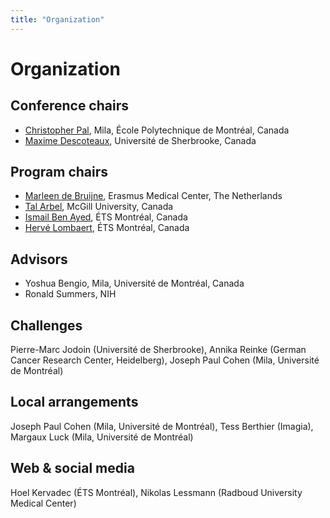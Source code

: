 ```yaml
---
title: "Organization"
---
```


# Organization

## Conference chairs
* [Christopher Pal](http://www.professeurs.polymtl.ca/christopher.pal/), Mila, École Polytechnique de Montréal, Canada
* [Maxime Descoteaux](https://www.usherbrooke.ca/sciences/personnel/informatique/professeurs/professeurs/maxime-descoteaux/), Université de Sherbrooke, Canada


## Program chairs
* [Marleen de Bruijne](http://bigr.nl/people/MarleendeBruijne/), Erasmus Medical Center, The Netherlands
* [Tal Arbel](http://www.cim.mcgill.ca/~arbel/), McGill University, Canada
* [Ismail Ben Ayed](https://profs.etsmtl.ca/ibenayed/), ÉTS Montréal, Canada
* [Hervé Lombaert](https://profs.etsmtl.ca/hlombaert/), ÉTS Montréal, Canada

## Advisors
* Yoshua Bengio, Mila, Université de Montréal, Canada
* Ronald Summers, NIH

## Challenges
Pierre-Marc Jodoin (Université de Sherbrooke), Annika Reinke (German Cancer Research Center, Heidelberg), Joseph Paul Cohen (Mila, Université de Montréal)

## Local arrangements
Joseph Paul Cohen (Mila, Université de Montréal), Tess Berthier (Imagia), Margaux Luck (Mila, Université de Montréal)

## Web & social media
Hoel Kervadec (ÉTS Montréal), Nikolas Lessmann (Radboud University Medical Center)